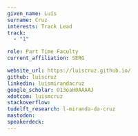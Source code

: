 ```yaml
---
given_name: Luís
surname: Cruz
interests: Track Lead
track: 
  - "1"

role: Part Time Faculty
current_affiliation: SERG

website_url: https://luiscruz.github.io/
github: luiscruz
linkedin: luismirandacruz
google_scholar: O13oaH0AAAAJ
xdotcom: luismcruz
stackoverflow:
tudelft_research: l-miranda-da-cruz
mastodon: 
speakerdeck:
---
```

